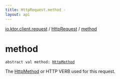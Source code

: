 ```yaml
---
title: HttpRequest.method - 
layout: api
---
```


<div class='api-docs-breadcrumbs'><a href="../index.html">io.ktor.client.request</a> / <a href="index.html">HttpRequest</a> / <a href="./method.html">method</a></div>

# method

<div class="signature"><code><span class="keyword">abstract</span> <span class="keyword">val </span><span class="identifier">method</span><span class="symbol">: </span><a href="../../io.ktor.http/-http-method/index.html"><span class="identifier">HttpMethod</span></a></code></div>

The <a href="../../io.ktor.http/-http-method/index.html">HttpMethod</a> or HTTP VERB used for this request.

